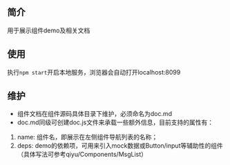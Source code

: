 ## 简介
用于展示组件demo及相关文档

## 使用
执行`npm start`开启本地服务，浏览器会自动打开localhost:8099

## 维护
- 组件文档在组件源码具体目录下维护，必须命名为doc.md
- doc.md同级可创建doc.js文件来承载一些额外信息，目前支持的属性有：
1. name: 组件名，即展示在左侧组件导航列表的名称；
2. deps: demo的依赖项，可用来引入mock数据或Button/input等辅助性的组件  
（具体写法可参考qiyu/Components/MsgList）
